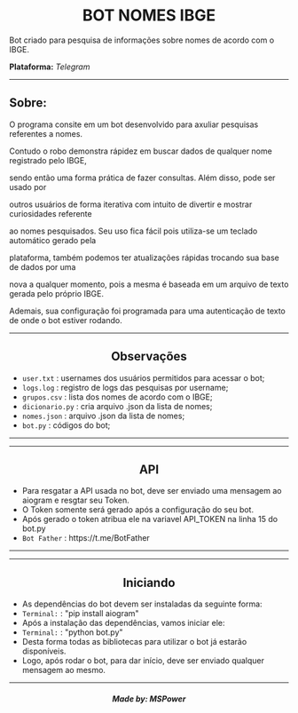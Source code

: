 <h1 align='center'>BOT NOMES IBGE</h1>
<p>Bot criado para pesquisa de informações sobre nomes de acordo com o IBGE.</p>
<p><b>Plataforma:</b> <i>Telegram</i></p>

<hr>
<h2>Sobre: </h2> 
  <p>O programa consite em um bot desenvolvido para axuliar pesquisas referentes a nomes.</p>
  <p>Contudo o robo demonstra rápidez em buscar dados de qualquer nome registrado pelo IBGE, </p>
  <p>sendo então uma forma prática de fazer consultas. Além disso, pode ser usado por </p>
  <p>outros usuários de forma iterativa com intuito de divertir e mostrar curiosidades referente</p>
  <p>ao nomes pesquisados. Seu uso fica fácil pois utiliza-se um teclado automático gerado pela</p>
  <p>plataforma, também podemos ter atualizações rápidas trocando sua base de dados por uma </p>
  <p>nova a qualquer momento, pois a mesma é baseada em um arquivo de texto gerada pelo próprio IBGE.</p>
  <p>Ademais, sua configuração foi programada para uma autenticação de texto de onde o bot estiver rodando.</p>
</hr>

<hr>
  <h2 align='center'>Observações</h2>
  <p>
    <ul>
      <li><code>user.txt</code> : usernames dos usuários permitidos para acessar o bot;</li>
      <li><code>logs.log</code> : registro de logs das pesquisas por username;</li>
      <li><code>grupos.csv</code> : lista dos nomes de acordo com o IBGE;</li>
      <li><code>dicionario.py</code> : cria arquivo .json da lista de nomes;</li>
      <li><code>nomes.json</code> :  arquivo .json da lista de nomes;</li>
      <li><code>bot.py</code> : códigos do bot;</li>
    </ul>
  </p>
<hr>
<hr>
  <h2 align='center'>API</h2>
  <p>
    <ul>
      <li>Para resgatar a API usada no bot, deve ser enviado uma mensagem ao aiogram e resgtar seu Token.</li>
      <li>O Token somente será gerado após a configuração do seu bot.</li>
      <li>Após gerado o token atribua ele na variavel API_TOKEN na linha 15 do bot.py </li>
      <li><code>Bot Father</code> : https://t.me/BotFather</li>
    </ul>
  </p>
<hr>
<hr>
  <h2 align='center'>Iniciando</h2>
  <p>
    <ul>
      <li>As dependências do bot devem ser instaladas da seguinte forma:</li>
      <li><code>Terminal:</code> : "pip install aiogram"</li>
      <li>Após a instalação das dependências, vamos iniciar ele: </li>
      <li><code>Terminal:</code> : "python bot.py"</li>
      <li>Desta forma todas as bibliotecas para utilizar o bot já estarão disponíveis.</li>
      <li>Logo, após rodar o bot, para dar início, deve ser enviado qualquer mensagem ao mesmo.</li>
    </ul>
  </p>
<hr>
  
  <h5 align='center'>Made by: <a>MSPower</a></h5>
